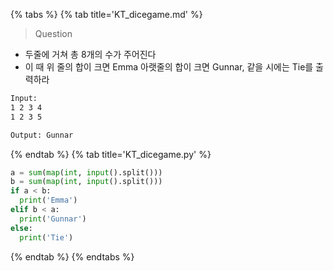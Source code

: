 {% tabs %}
{% tab title='KT_dicegame.md' %}

> Question

* 두줄에 거쳐 총 8개의 수가 주어진다
* 이 때 위 줄의 합이 크면 Emma 아랫줄의 합이 크면 Gunnar, 같을 시에는 Tie를 출력하라

```txt
Input:
1 2 3 4
1 2 3 5

Output: Gunnar
```

{% endtab %}
{% tab title='KT_dicegame.py' %}

```py
a = sum(map(int, input().split()))
b = sum(map(int, input().split()))
if a < b:
  print('Emma')
elif b < a:
  print('Gunnar')
else:
  print('Tie')
```

{% endtab %}
{% endtabs %}
